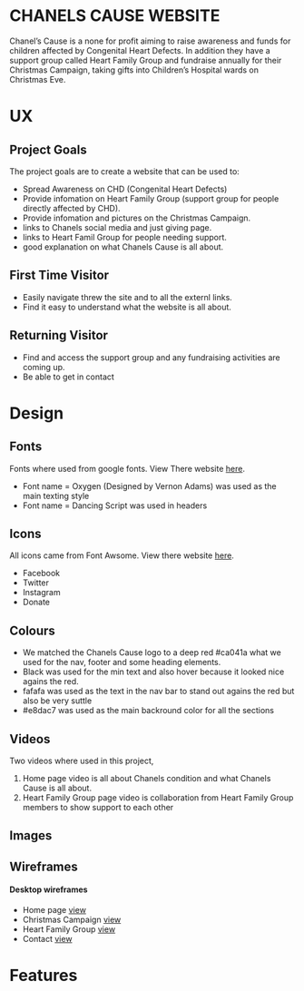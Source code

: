 # CHANELS CAUSE WEBSITE
Chanel’s Cause is a none for profit aiming to raise awareness and funds for children affected by Congenital Heart Defects. In addition they have a support group called Heart Family Group and fundraise annually for their Christmas Campaign, taking gifts into Children’s Hospital wards on Christmas Eve.
# UX
## Project Goals
The project goals are to create a website that can be used to:
* Spread Awareness on CHD (Congenital Heart Defects)
* Provide infomation on Heart Family Group (support group for people directly affected by CHD).
* Provide infomation and pictures on the Christmas Campaign.
* links to Chanels social media and just giving page.
* links to Heart Famil Group for people needing support. 
* good explanation on what Chanels Cause is all about.
## First Time Visitor
* Easily navigate threw the site and to all the externl links.
* Find it easy to understand what the website is all about.
## Returning Visitor
* Find and access the support group and any fundraising activities are coming up.
* Be able to get in contact 


# Design

## Fonts
Fonts where used from google fonts. View There website [here](https://fonts.google.com/).
* Font name = Oxygen (Designed by Vernon Adams) was used as the main texting style
* Font name = Dancing Script was used in headers

## Icons
All icons came from Font Awsome. View there website [here](https://fontawesome.com/).
* Facebook
* Twitter
* Instagram
* Donate

## Colours
* We matched the Chanels Cause logo to a deep red #ca041a what we used for the nav, footer and some heading elements.
* Black was used for the min text and also hover because it looked nice agains the red.
* fafafa was used as the text in the nav bar to stand out agains the red but also be very suttle
* #e8dac7 was used as the main backround color for all the sections 

## Videos
Two videos where used in this project,
1. Home page video is all about Chanels condition and what Chanels Cause is all about.
2. Heart Family Group page video is collaboration from Heart Family Group members to show support to each other

## Images

## Wireframes
#### Desktop wireframes
* Home page [view](https://github.com/Micheal-Murrish/Chanels-Cause/blob/main/Wireframes/Wireframe-home-desktop.png)
* Christmas Campaign [view](https://github.com/Micheal-Murrish/Chanels-Cause/blob/main/Wireframes/Wireframe-cc-desktop.png)
* Heart Family Group [view](https://github.com/Micheal-Murrish/Chanels-Cause/blob/main/Wireframes/Wireframe-hfg-desktop.png)
* Contact [view](https://github.com/Micheal-Murrish/Chanels-Cause/blob/main/Wireframes/Wireframe-contact-desktop.png)

# Features